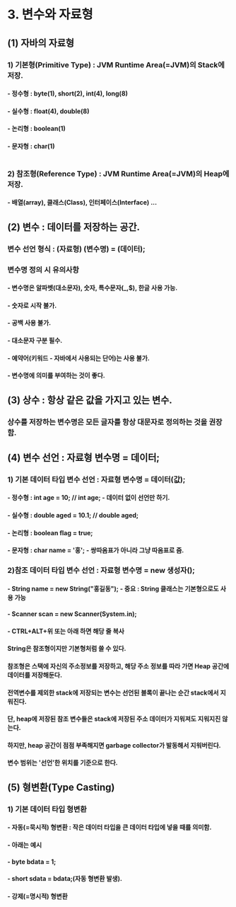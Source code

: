 # 3. 변수와 자료형<br>
## (1) 자바의 자료형
### 1) 기본형(Primitive Type) : JVM Runtime Area(=JVM)의 Stack에 저장.<br>

#### - 정수형 : byte(1), short(2), int(4), long(8)<br>
#### - 실수형 : float(4), double(8)<br>
#### - 논리형 : boolean(1)<br>
#### - 문자형 : char(1)<br><br>

### 2) 참조형(Reference Type) : JVM Runtime Area(=JVM)의 Heap에 저장.<br>

#### - 배열(array), 클래스(Class), 인터페이스(Interface) ... <br>

## (2) 변수 : 데이터를 저장하는 공간.
### 변수 선언 형식 : (자료형) (변수명) = (데이터);
### 변수명 정의 시 유의사항
#### - 변수명은 알파벳(대소문자), 숫자, 특수문자(_,$), 한글 사용 가능.
#### - 숫자로 시작 불가.
#### - 공백 사용 불가.
#### - 대소문자 구분 필수.
#### - 예약어(키워드 - 자바에서 사용되는 단어)는 사용 불가.
#### - 변수명에 의미를 부여하는 것이 좋다.


## (3) 상수 : 항상 같은 값을 가지고 있는 변수.
### 상수를 저장하는 변수명은 모든 글자를 항상 대문자로 정의하는 것을 권장함.

## (4) 변수 선언 : 자료형 변수명 = 데이터;
### 1) 기본 데이터 타입 변수 선언 : 자료형 변수명 = 데이터(값);
#### - 정수형 : int age = 10; // int age; - 데이터 없이 선언만 하기.
#### - 실수형 : double aged = 10.1; // double aged;
#### - 논리형 : boolean flag = true;
#### - 문자형 : char name = '홍'; - 쌍따옴표가 아니라 그냥 따옴표로 줌.

### 2)참조 데이터 타입 변수 선언 : 자료형 변수명 = new 생성자();
#### - String name = new String("홍길동"); - 중요 : String 클래스는 기본형으로도 사용 가능
#### - Scanner scan = new Scanner(System.in);


#### - CTRL+ALT+위 또는 아래 하면 해당 줄 복사

#### String은 참조형이지만 기본형처럼 쓸 수 있다.
#### 참조형은 스택에 자신의 주소정보를 저장하고, 해당 주소 정보를 따라 가면 Heap 공간에 데이터를 저장해둔다.

#### 전역변수를 제외한 stack에 저장되는 변수는 선언된 블록이 끝나는 순간 stack에서 지워진다.
#### 단, heap에 저장된 참조 변수들은 stack에 저장된 주소 데이터가 지워져도 지워지진 않는다.
#### 하지만, heap 공간이 점점 부족해지면 garbage collector가 발동해서 지워버린다.

#### 변수 범위는 '선언'한 위치를 기준으로 한다.

## (5) 형변환(Type Casting)
### 1) 기본 데이터 타입 형변환
#### - 자동(=묵시적) 형변환 : 작은 데이터 타입을 큰 데이터 타입에 넣을 때를 의미함.
#### - 아래는 예시
#### - byte bdata = 1;
#### - short sdata = bdata;(자동 형변환 발생).

#### - 강제(=명시적) 형변환

####